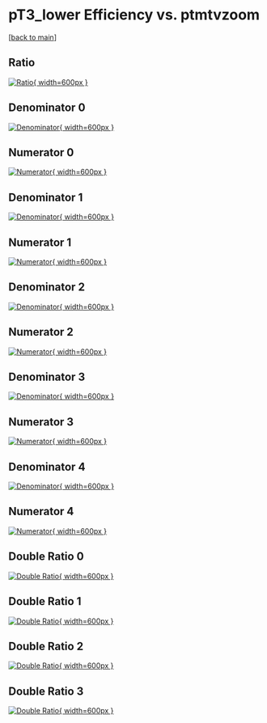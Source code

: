 # pT3_lower Efficiency vs. ptmtvzoom

[[back to main](./)]



## Ratio

[![Ratio](../mtv/var/pT3_lower_loweta_11_1_eff_ptmtvzoom.png){ width=600px }](../mtv/var/pT3_lower_loweta_11_1_eff_ptmtvzoom.pdf)

## Denominator 0

[![Denominator](../mtv/den/pT3_lower_loweta_11_1_eff_ptmtvzoom_den0.png){ width=600px }](../mtv/den/pT3_lower_loweta_11_1_eff_ptmtvzoom_den0.pdf)

## Numerator 0

[![Numerator](../mtv/num/pT3_lower_loweta_11_1_eff_ptmtvzoom_num0.png){ width=600px }](../mtv/num/pT3_lower_loweta_11_1_eff_ptmtvzoom_num0.pdf)

## Denominator 1

[![Denominator](../mtv/den/pT3_lower_loweta_11_1_eff_ptmtvzoom_den1.png){ width=600px }](../mtv/den/pT3_lower_loweta_11_1_eff_ptmtvzoom_den1.pdf)

## Numerator 1

[![Numerator](../mtv/num/pT3_lower_loweta_11_1_eff_ptmtvzoom_num1.png){ width=600px }](../mtv/num/pT3_lower_loweta_11_1_eff_ptmtvzoom_num1.pdf)

## Denominator 2

[![Denominator](../mtv/den/pT3_lower_loweta_11_1_eff_ptmtvzoom_den2.png){ width=600px }](../mtv/den/pT3_lower_loweta_11_1_eff_ptmtvzoom_den2.pdf)

## Numerator 2

[![Numerator](../mtv/num/pT3_lower_loweta_11_1_eff_ptmtvzoom_num2.png){ width=600px }](../mtv/num/pT3_lower_loweta_11_1_eff_ptmtvzoom_num2.pdf)

## Denominator 3

[![Denominator](../mtv/den/pT3_lower_loweta_11_1_eff_ptmtvzoom_den3.png){ width=600px }](../mtv/den/pT3_lower_loweta_11_1_eff_ptmtvzoom_den3.pdf)

## Numerator 3

[![Numerator](../mtv/num/pT3_lower_loweta_11_1_eff_ptmtvzoom_num3.png){ width=600px }](../mtv/num/pT3_lower_loweta_11_1_eff_ptmtvzoom_num3.pdf)

## Denominator 4

[![Denominator](../mtv/den/pT3_lower_loweta_11_1_eff_ptmtvzoom_den4.png){ width=600px }](../mtv/den/pT3_lower_loweta_11_1_eff_ptmtvzoom_den4.pdf)

## Numerator 4

[![Numerator](../mtv/num/pT3_lower_loweta_11_1_eff_ptmtvzoom_num4.png){ width=600px }](../mtv/num/pT3_lower_loweta_11_1_eff_ptmtvzoom_num4.pdf)

## Double Ratio 0

[![Double Ratio](../mtv/ratio/pT3_lower_loweta_11_1_eff_ptmtvzoom_ratio0.png){ width=600px }](../mtv/ratio/pT3_lower_loweta_11_1_eff_ptmtvzoom_ratio0.pdf)

## Double Ratio 1

[![Double Ratio](../mtv/ratio/pT3_lower_loweta_11_1_eff_ptmtvzoom_ratio1.png){ width=600px }](../mtv/ratio/pT3_lower_loweta_11_1_eff_ptmtvzoom_ratio1.pdf)

## Double Ratio 2

[![Double Ratio](../mtv/ratio/pT3_lower_loweta_11_1_eff_ptmtvzoom_ratio2.png){ width=600px }](../mtv/ratio/pT3_lower_loweta_11_1_eff_ptmtvzoom_ratio2.pdf)

## Double Ratio 3

[![Double Ratio](../mtv/ratio/pT3_lower_loweta_11_1_eff_ptmtvzoom_ratio3.png){ width=600px }](../mtv/ratio/pT3_lower_loweta_11_1_eff_ptmtvzoom_ratio3.pdf)

